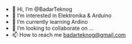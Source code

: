- 👋 Hi, I’m @BadarTeknog
- 👀 I’m interested in Elektronika & Arduino
- 🌱 I’m currently learning Ardino
- 💞️ I’m looking to collaborate on ...
- 📫 How to reach me badarteknog@gmail.com

<!---
BadarTeknog/BadarTeknog is a ✨ special ✨ repository because its `README.md` (this file) appears on your GitHub profile.
You can click the Preview link to take a look at your changes.
--->
